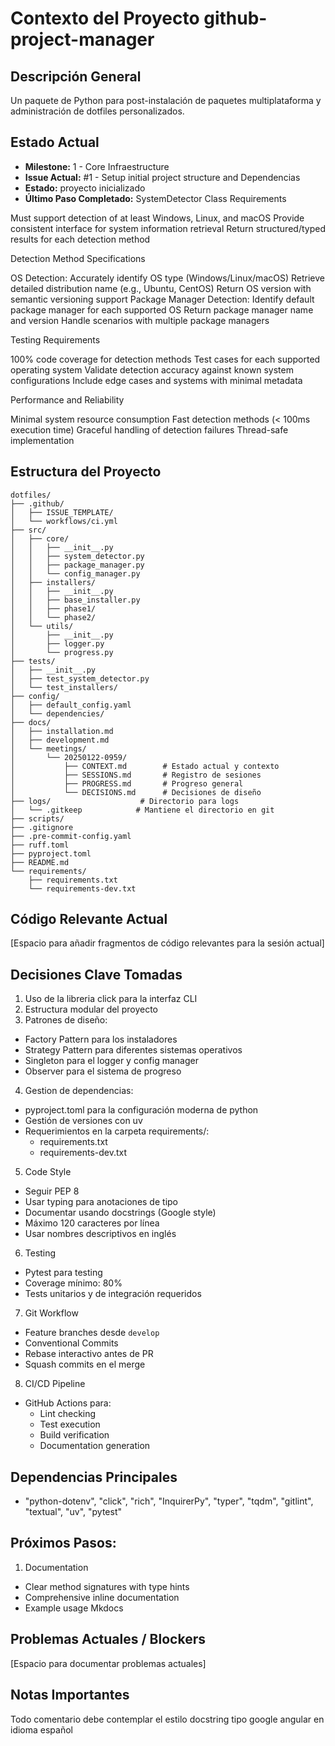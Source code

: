 # Contexto del Proyecto github-project-manager

## Descripción General
Un paquete de Python para post-instalación de paquetes multiplataforma y administración de dotfiles personalizados.

## Estado Actual
- **Milestone:** 1 - Core Infraestructure
- **Issue Actual:** #1 - Setup initial project structure and Dependencias
- **Estado:** proyecto inicializado
- **Último Paso Completado:** 
SystemDetector Class Requirements

Must support detection of at least Windows, Linux, and macOS
Provide consistent interface for system information retrieval
Return structured/typed results for each detection method

Detection Method Specifications

OS Detection:
Accurately identify OS type (Windows/Linux/macOS)
Retrieve detailed distribution name (e.g., Ubuntu, CentOS)
Return OS version with semantic versioning support
Package Manager Detection:
Identify default package manager for each supported OS
Return package manager name and version
Handle scenarios with multiple package managers

Testing Requirements

100% code coverage for detection methods
Test cases for each supported operating system
Validate detection accuracy against known system configurations
Include edge cases and systems with minimal metadata

Performance and Reliability

Minimal system resource consumption
Fast detection methods (< 100ms execution time)
Graceful handling of detection failures
Thread-safe implementation

## Estructura del Proyecto
```
dotfiles/
├── .github/
│   ├── ISSUE_TEMPLATE/
│   └── workflows/ci.yml
├── src/
│   ├── core/
│   │   ├── __init__.py
│   │   ├── system_detector.py
│   │   ├── package_manager.py
│   │   └── config_manager.py
│   ├── installers/
│   │   ├── __init__.py
│   │   ├── base_installer.py
│   │   ├── phase1/
│   │   └── phase2/
│   └── utils/
│       ├── __init__.py
│       ├── logger.py
│       └── progress.py
├── tests/
│   ├── __init__.py
│   ├── test_system_detector.py
│   └── test_installers/
├── config/
│   ├── default_config.yaml
│   └── dependencies/
├── docs/
│   ├── installation.md
│   ├── development.md
│   └── meetings/
│       └── 20250122-0959/
│           ├── CONTEXT.md        # Estado actual y contexto
│           ├── SESSIONS.md       # Registro de sesiones
│           ├── PROGRESS.md       # Progreso general
│           └── DECISIONS.md      # Decisiones de diseño
├── logs/                    # Directorio para logs
│   └── .gitkeep            # Mantiene el directorio en git
├── scripts/
├── .gitignore
├── .pre-commit-config.yaml 
├── ruff.toml
├── pyproject.toml
├── README.md
└── requirements/
    ├── requirements.txt
    └── requirements-dev.txt
```

## Código Relevante Actual
[Espacio para añadir fragmentos de código relevantes para la sesión actual]

## Decisiones Clave Tomadas
1. Uso de la libreria click para la interfaz CLI
2. Estructura modular del proyecto
3. Patrones de diseño:
  - Factory Pattern para los instaladores
  - Strategy Pattern para diferentes sistemas operativos
  - Singleton para el logger y config manager
  - Observer para el sistema de progreso
4. Gestion de dependencias:
  - pyproject.toml para la configuración moderna de python
  - Gestión de versiones con uv
  - Requerimientos en la carpeta requirements/: 
    - requirements.txt
    - requirements-dev.txt
5. Code Style
  - Seguir PEP 8
  - Usar typing para anotaciones de tipo
  - Documentar usando docstrings (Google style)
  - Máximo 120 caracteres por línea
  - Usar nombres descriptivos en inglés
6. Testing
  - Pytest para testing
  - Coverage mínimo: 80%
  - Tests unitarios y de integración requeridos
7. Git Workflow
  - Feature branches desde `develop`
  - Conventional Commits
  - Rebase interactivo antes de PR
  - Squash commits en el merge
8. CI/CD Pipeline
  - GitHub Actions para:
    - Lint checking
    - Test execution
    - Build verification
    - Documentation generation

## Dependencias Principales
- "python-dotenv", "click", "rich", "InquirerPy", "typer", "tqdm", "gitlint", "textual", "uv", "pytest"

## Próximos Pasos:
1. Documentation

- Clear method signatures with type hints
- Comprehensive inline documentation
- Example usage Mkdocs
## Problemas Actuales / Blockers
[Espacio para documentar problemas actuales]

## Notas Importantes
Todo comentario debe contemplar el estilo docstring tipo google angular en idioma español
